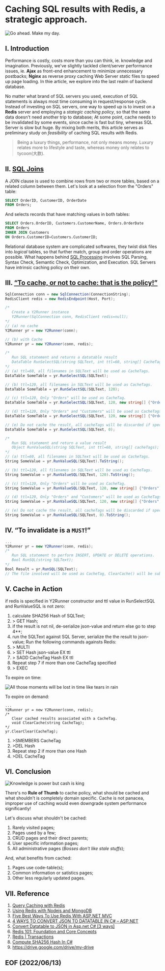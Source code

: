 # Caching SQL results with Redis, a strategic approach.

![Go ahead. Make my day.](img/go-ahead-make-my-day-quote-1.jpg)

## I. Introduction
Performance is costly, costs more than you can think, ie. knowledge and imagination. Previously, we've slightly tackled client/server performance issues, ie. **Ajax** as front-end enhancement to minimize unnecessary postbacks; **Nginx** as reverse proxy caching Web Server static files to speed up page loading. In thie article, we explore into the last realm of backend database. 

No matter what brand of SQL servers you used, execution of SQL statements is always most time consuming in request/response cycle. Instead of investing on SQL servers, one way to speed up is to invest on a **Redis** server and employing a *stategic caching policy*, so that the same data doesn't need another trip to database; At some point, cache needs to be invalidated by some events, since cache is fast but tiny, whereas SQL Server is slow but huge. By mixing both merits, this article serves as preliminary study on *feasibility* of caching SQL results with Redis. 

>Being a luxury things, performance, not only means money. Luxury relates more to lifestyle and taste, whereas money only relates to tycoon(大款).


## II. [SQL Joins](https://www.w3schools.com/sql/sql_join.asp)
A JOIN clause is used to combine rows from two or more tables, based on a related column between them. Let's look at a selection from the "Orders" table:

```sql
SELECT OrderID, CustomerID, OrderDate
FROM Orders;
```
And selects records that have matching values in both tables:

```sql
SELECT Orders.OrderID, Customers.CustomerName, Orders.OrderDate
FROM Orders
INNER JOIN Customers 
ON Orders.CustomerID=Customers.CustomerID;
```
Relational database system are complicated softwares, they twist disk files into 
*logical* tables, so that further match, group and order operations are possible. 
What happens behind [SQL Processing](https://docs.oracle.com/database/121/TGSQL/tgsql_sqlproc.htm#TGSQL175) involves SQL Parsing, Syntax Check, Semantic Check, Optimization, and Execution. SQL Servers have intrinsic caching policy on their own. 


## III. [“To cache, or not to cache: that is the policy!”](https://www.goodreads.com/quotes/36560-to-be-or-not-to-be-that-is-the-question)
```c#
SqlConnection conn = new SqlConnection(ConnectionString);
RedisClient redis = new RedisEndpoint(Host, Port);

/* 
   Create a Y2Runner instance
   Y2Runner(SqlConnection conn, RedisClient redis=null);
*/
// (a) no cache
Y2Runner yr = new Y2Runner(conn);

// (b) with Cache
Y2Runner yr = new Y2Runner(conn, redis);

/* 
   Run SQL statement and returns a datatable result
   DataTable RunSelectSQL(string SQLText, int ttl=60, string[] CacheTags);
*/
// (a) ttl=60, all filenames in SQLText will be used as CacheTags.
DataTable SomeTable = yr.RunSelectSQL(SQLText);

// (b) ttl=120, all filenames in SQLText will be used as CacheTags.
DataTable SomeTable = yr.RunSelectSQL(SQLText, 120);

// (c) ttl=120, Only "Orders" will be used as CacheTag.
DataTable SomeTable = yr.RunSelectSQL(SQLText, 120, new string[] {"Orders"});

// (d) ttl=120, Only "Orders" and "Customers" will be used as CacheTags.
DataTable SomeTable = yr.RunSelectSQL(SQLText, 120, new string[] {"Orders", "Customers"});

// (e) Do not cache the result, all cacheTags will be discarded if specified. 
DataTable SomeTable = yr.RunSelectSQL(SQLText, 0);

/*
   Run SQL statement and return a value result
   Object RunValueSQL(string SQLText, int ttl=60, string[] cacheTags);
*/
// (a) ttl=60, all filenames in SQLText will be used as CacheTags.
String SomeValue = yr.RunValueSQL(SQLText).ToString();

// (b) ttl=120, all filenames in SQLText will be used as CacheTags.
String SomeValue = yr.RunValueSQL(SQLText, 120).ToString();

// (c) ttl=120, Only "Orders" will be used as CacheTag.
String SomeValue = yr.RunValueSQL(SQLText, 120, new string[] {"Orders").ToString();

// (d) ttl=120, Only "Orders" and "Customers" will be used as CacheTags.
String SomeValue = yr.RunValueSQL(SQLText, 120, new string[] {"Orders", "Customers"}).ToString();

// (e) Do not cache the result, all cacheTags will be discarded if specified.
String SomeValue = yr.RunValueSQL(SQLText, 0).ToString();
```

## IV. “To invalidate is a `MUST`!”
```c#
...
Y2Runner yr = new Y2Runner(conn, redis);
/*
   Run SQL statement to perform INSERT, UPDATE or DELETE operations.
   Bool RunSQL(string SQLText);
*/
Bool Result = yr.RunSQL(SQLText);
// The file involved will be used as CacheTag, ClearCache() will be subsequently invoked. 
```

## V. Cache in Action 
if redis is specified in Y2Runner constructor and ttl value in RunSelectSQL and RunValueSQL is not zero: 
1. calculate SHA256 Hash of SQLText;
2. \> GET Hash;
3. if the result is not nil, de-serialize json-value and return else go to step 4**;
4. run the SQLText against SQL Server, serialize the the result to json-value; Run the following commands againsts Redis: 
5. \> MULTI
6. \> SET Hash json-value EX ttl
7. \> SADD CacheTag Hash EX ttl
8. Repeat step 7 if more than one CacheTag specified
9. \> EXEC

To expire on time:

![All those moments will be lost in time like tears in rain](img/All-those-moments-will-be-lost-in-time-like-tears-in-rain.jpg)

To expire on demand:
```console
...
Y2Runner yr = new Y2Runner(conn, redis);
/*
   Clear cached results associated with a CacheTag.
   void ClearCache(string CacheTag);
*/
yr.ClearClear(CacheTag); 
```
1. \>SMEMBERS CacheTag
2. \>DEL Hash
3. Repeat step 2 if more than one Hash
4. \>DEL CacheTag


## VI. Conclusion

![Knowledge is power but cash is king](img/knowledge-is-power-but-cash-is-king.jpg)

There's no **Rule of Thumb** to cache policy, what should be cached and what shouldn't is completely domain specific. Cache is not panacea, improper use of caching would even downgrade system performance significantly! 

Let's discuss what shouldn't be cached:
1. Rarely visited pages;
2. Pages used by a few;
3. CRUD pages and their direct parents;
4. User specific information pages;
5. All administrative pages (*Bosses don't like stale stuffs*);

And, what benefits from cached: 
1. Pages use code-table(s);
2. Common information or satistics pages;
3. Other less regularly updated pages. 


## VII. Reference 
1. [Query Caching with Redis](https://redis.com/blog/query-caching-redis/)
2. [Using Redis with Nodejs and MongoDB](https://subhrapaladhi.medium.com/using-redis-with-nodejs-and-mongodb-28e5a39a2696)
3. [Five Best Ways To Use Redis With ASP.NET MVC](https://www.c-sharpcorner.com/article/five-best-ways-to-use-redis-with-asp-net-mvc/)
4. [4 WAYS TO CONVERT JSON TO DATATABLE IN C# – ASP.NET](https://www.technothirsty.com/4-ways-to-convert-json-to-datatable-csharp-asp-net/)
5. [Convert Datatable to JSON in Asp.net C# [3 ways]](https://codepedia.info/convert-datatable-to-json-in-asp-net-c-sharp)
6. [Redis 101: Foundation and Core Concepts](https://medium.com/@Mohammad_Hasham123/redis-101-foundation-and-core-concepts-41f32c2bf021)
7. [Redis | Transactions](https://redis.io/docs/manual/transactions/)
8. [Compute SHA256 Hash In C#](https://www.c-sharpcorner.com/article/compute-sha256-hash-in-c-sharp/)
9. https://drive.google.com/drive/my-drive

## EOF (2022/06/13)
